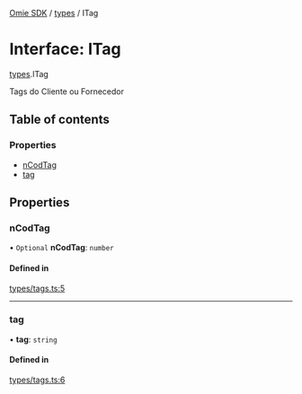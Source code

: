 [Omie SDK](../README.md) / [types](../modules/types.md) / ITag

# Interface: ITag

[types](../modules/types.md).ITag

Tags do Cliente ou Fornecedor

## Table of contents

### Properties

- [nCodTag](types.ITag.md#ncodtag)
- [tag](types.ITag.md#tag)

## Properties

### nCodTag

• `Optional` **nCodTag**: `number`

#### Defined in

[types/tags.ts:5](https://github.com/lucas-bogos/omie-sdk/blob/96c014c/src/types/tags.ts#L5)

___

### tag

• **tag**: `string`

#### Defined in

[types/tags.ts:6](https://github.com/lucas-bogos/omie-sdk/blob/96c014c/src/types/tags.ts#L6)
